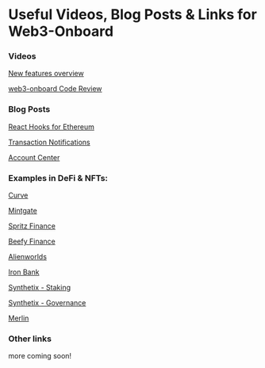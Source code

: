 <script>
    import walletModal from '$lib/assets/connect-wallet-modal.png'
</script>

# Useful Videos, Blog Posts & Links for Web3-Onboard

### Videos

[New features overview](https://youtu.be/SAc957kwWLs)

[web3-onboard Code Review](https://youtu.be/UTNVa5wmaDo)

### Blog Posts

[React Hooks for Ethereum](https://www.blocknative.com/blog/react-hooks-ethereum)

[Transaction Notifications](https://www.blocknative.com/blog/add-transaction-notifications-to-dapp)

[Account Center](https://www.blocknative.com/blog/multichain-and-multiwallet-account-management-on-your-dapp-with-account-center)

### Examples in DeFi & NFTs:

[Curve](https://www.curve.fi)

[Mintgate](https://app.mintgate.io/login)

[Spritz Finance](https://www.spritz.finance)

[Beefy Finance](app.beefy.com)

[Alienworlds](https://alienworlds.io/)

[Iron Bank](https://app.ib.xyz/)

[Synthetix - Staking](https://staking.synthetix.io)

[Synthetix - Governance](https://governance.synthetix.io/)

[Merlin](https://merlin.valktech.io/)

### Other links

more coming soon!

